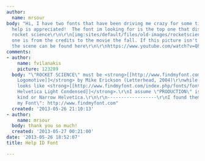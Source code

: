 ```yaml
---
author:
  name: mrsour
body: "Hi, I have two fonts that have been driving me crazy for some time now. Any
  help is appreciated!  The font im looking for is the top one that displays the words
  rocket science\r\n\r\n[img:sites/default/files/old-images/rocketscience_6703.jpg]\r\n\r\nThis
  one is from the credits to the movie the fall. If this picture isn't good enough
  the scene can be found here\r\n\r\nhttps://www.youtube.com/watch?v=QhARR-zmTCE\r\n\r\n[img:sites/default/files/old-images/fallfont_3578.jpg]"
comments:
- author:
    name: fvilanakis
    picture: 123289
  body: "\"ROCKET SCIENCE\" must be <strong>[[http://www.findmyfont.com/index.php/fonts/font-preview?fset=Letterhead&ffam=LHF%20Logomotive%20-%20Regular&fid=f915c3dd1c84a584f343353eb1a617fd&fstyle=i&fsize=60&text=Rocket%20Science&fit=1|LHF
    Logomotive]]</strong> by Mike Erickson (Letterhead, 2004)\r\nwhile \"GOOGLY FILMS\"
    looks like <strong>[[http://www.findmyfont.com/index.php/fonts/font-preview?fset=Berthold&ffam=Neue%20Helvetica%20Condensed%20BQ%20-%20Light&fid=60b0d897cc08158a354ba84046c46db2&fsize=60&text=GOOGLY%20FILMS%20PRODUCTION&wrap=2|Neue
    Helvetica Light Condensed]]</strong>.\r\nI assume \"PRODUCTION\" is also some
    kind or Narrow Helvetica.\r\n\r\n------------------\r\nI found them using \"Find
    my Font\": http://www.findmyfont.com"
  created: '2013-05-26 21:10:13'
- author:
    name: mrsour
  body: thank you so much!
  created: '2013-05-27 00:21:00'
date: '2013-05-26 18:52:07'
title: Help ID Font

---
```

